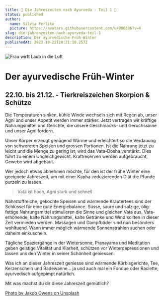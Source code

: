```yaml
---
title: 🍂 Die Jahreszeiten nach Ayurveda - Teil 1 🍂
status: published
author:
  name: Silvia Ferlito
  picture: https://avatars.githubusercontent.com/u/986306?v=4
slug: die-jahrenzeiten-nach-ayurveda-teil-1
description: Der ayurvedische Früh-Winter
publishedAt: 2023-10-22T20:21:10.257Z
---
```

![Frau wirft Laub in die Luft](/images/ayni-post-1.webp "Herbstlaub")

# Der ayurvedische Früh-Winter

## 22.10. bis 21.12. - Tierkreiszeichen Skorpion & Schütze

Die Temperaturen sinken, kühle Winde wechseln sich mit Regen ab, unser Agni und unser Appetit werden immer stärker. Jetzt vertragen wir kräftige Nahrungsmittel und Gerichte, die unsere Geschmacks- und Geruchssinne und unser Agni fordern. 

Unser Körper erzeugt genügend Wärme und erleichtert so die Verdauung von schwereren Speisen und grossen Portionen. Ist die Nahrung jetzt zu leicht und die Menge zu gering ist, wird das Vata-Dosha verstärkt. Dies führt zu einem Ungleichgewicht. Kraftreserven werden aufgebraucht, Gewebe wird abgebaut. 

Wer jedoch etwas abnehmen möchte, für den ist der frühe Winter eine geeignete Jahreszeit, um mit einer Kapha-reduzierenden Diät die Pfunde purzeln zu lassen.

> Vata ist hoch, Agni stark und schnell

Nährstoffreiche, gekochte Speisen und wärmende Kräutertees sind der Schlüssel für eine gute Energiebalance. Süsse, saure und salzige, ölig-fettige Nahrungsmittel stimulieren die Sinne und gleichen Vata aus. Vata-erhöhende, kalte Nahrungsmittel, kalte Getränke und Wind sollten in dieser Zeit vermieden werden. Massagen und Dampfbäder sind nun besonders wohltuend. Wann immer möglich wärmende Sonnenstrahlen suchen oder daheim einkuscheln. 

Tägliche Spaziergänge in der Wintersonne, Pranayama und Meditation geben geistige Vitalität und Klarheit, schützen vor Winterdepressionen und lassen uns den Winter in seiner Schönheit geniessen.

Was ich an dieser Jahreszeit geniesse sind wärmende Kürbisgerichte, Tee, Kerzenschein und Badewanne... ja und auch mal ein Fondue oder Raclette, ayurvedisch aufgepimpt natürlich. 

Mit was machst du dir diese Jahreszeit gemütlich?



[Photo by Jakob Owens on Unsplash](https://unsplash.com/photos/woman-throwing-maple-leaves-uE_N2i6-TRM)